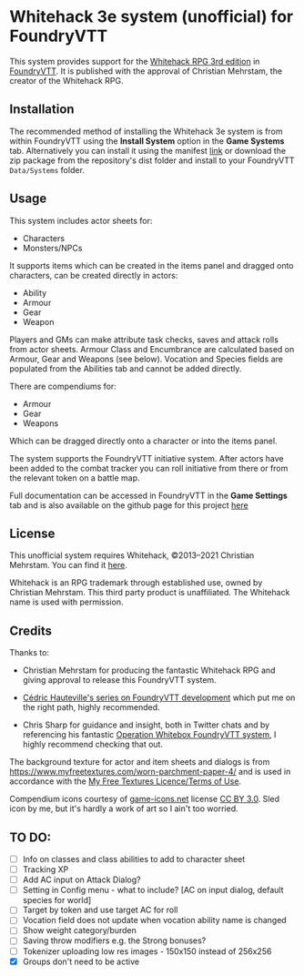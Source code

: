 # Whitehack 3e system (unofficial) for FoundryVTT

This system provides support for the [Whitehack RPG 3rd edition](https://whitehackrpg.wordpress.com/) in [FoundryVTT](https://foundryvtt.com). It is published with the approval of Christian Mehrstam, the creator of the Whitehack RPG.

## Installation

The recommended method of installing the Whitehack 3e system is from within FoundryVTT using the **Install System** option in the **Game Systems** tab. Alternatively you can install it using the manifest [link](https://raw.githubusercontent.com/hellbrandt/foundryvtt-whitehack-3e/main/src/system.json) or download the zip package from the repository's dist folder and install to your FoundryVTT `Data/Systems` folder.

## Usage

This system includes actor sheets for:

- Characters
- Monsters/NPCs

It supports items which can be created in the items panel and dragged onto characters, can be created directly in actors:

- Ability
- Armour
- Gear
- Weapon

Players and GMs can make attribute task checks, saves and attack rolls from actor sheets. Armour Class and Encumbrance are calculated based on Armour, Gear and Weapons (see below). Vocation and Species fields are populated from the Abilities tab and cannot be added directly.

There are compendiums for:

- Armour
- Gear
- Weapons

Which can be dragged directly onto a character or into the items panel.

The system supports the FoundryVTT initiative system. After actors have been added to the combat tracker you can roll initiative from there or from the relevant token on a battle map.

Full documentation can be accessed in FoundryVTT in the **Game Settings** tab and is also available on the github page for this project [here](https://neilbenson.github.io/foundryvtt-whitehack-3e/)

## License

This unofficial system requires Whitehack, &copy;2013&ndash;2021 Christian Mehrstam. You can find it [here](https://whitehackrpg.wordpress.com).

Whitehack is an RPG trademark through established use, owned by Christian Mehrstam. This third party product is unaffiliated. The Whitehack name is used with permission.

## Credits

Thanks to:

- Christian Mehrstam for producing the fantastic Whitehack RPG and giving approval to release this FoundryVTT system.

- [Cédric Hauteville's series on FoundryVTT development](https://www.youtube.com/playlist?list=PLFV9z59nkHDccUbRXVt623UdloPTclIrz) which put me on the right path, highly recommended.

- Chris Sharp for guidance and insight, both in Twitter chats and by referencing his fantastic [Operation Whitebox FoundryVTT system](https://github.com/chrisesharp/foundryvtt-owb/), I highly recommend checking that out.

The background texture for actor and item sheets and dialogs is from https://www.myfreetextures.com/worn-parchment-paper-4/ and is used in accordance with the [My Free Textures Licence/Terms of Use](https://www.myfreetextures.com/use-license/).

Compendium icons courtesy of [game-icons.net](https://game-icons.net) license [CC BY 3.0](http://creativecommons.org/licenses/by/3.0/). Sled icon by me, but it's hardly a work of art so I ain't too worried.

## TO DO:

- [ ] Info on classes and class abilities to add to character sheet
- [ ] Tracking XP
- [ ] Add AC input on Attack Dialog?
- [ ] Setting in Config menu - what to include? [AC on input dialog, default species for world]
- [ ] Target by token and use target AC for roll
- [ ] Vocation field does not update when vocation ability name is changed
- [ ] Show weight category/burden
- [ ] Saving throw modifiers e.g. the Strong bonuses?
- [ ] Tokenizer uploading low res images - 150x150 instead of 256x256
- [x] Groups don't need to be active
